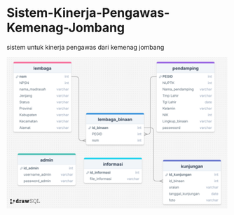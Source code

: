# Sistem-Kinerja-Pengawas-Kemenag-Jombang
sistem untuk kinerja pengawas dari kemenag jombang

![Hom page](database_kinerja_pengawas.png)
